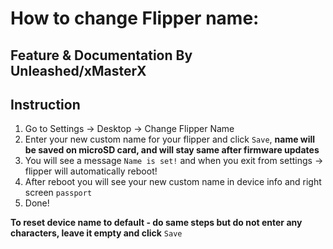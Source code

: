 # How to change Flipper name:
## Feature & Documentation By Unleashed/xMasterX

## Instruction
1. Go to Settings -> Desktop -> Change Flipper Name
2. Enter your new custom name for your flipper and click `Save`, **name will be saved on microSD card, and will stay same after firmware updates**
3. You will see a message `Name is set!` and when you exit from settings -> flipper will automatically reboot!
4. After reboot you will see your new custom name in device info and right screen `passport`
5. Done!

**To reset device name to default - do same steps but do not enter any characters, leave it empty and click** `Save`
